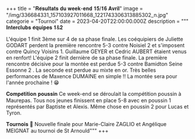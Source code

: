 +++
title = "𝐑𝐞́𝐬𝐮𝐥𝐭𝐚𝐭𝐬 𝐝𝐮 𝐰𝐞𝐞𝐤-𝐞𝐧𝐝 𝟏𝟓/𝟏𝟔 𝐀𝐯𝐫𝐢𝐥"
image = "/img/336684331_157103927011668_1221743306313885302_n.jpg"
categorie = "Tournoi"
date = 2023-04-20T22:00:00.000Z
description = """
𝐈𝐧𝐭𝐞𝐫𝐜𝐥𝐮𝐛𝐬 𝐞́𝐪𝐮𝐢𝐩𝐞𝐬 𝟏&𝟐

L'équipe 1 finit 3ème sur 4 de sa phase finale. Les coéquipiers de Juliette GODART perdent la première rencontre 5-3 contre Noisiel 2 et s'imposent contre Quincy Voisins 1.
Guillaume GEYER et Cedric AUBERT étaient venus en renfort!
L'équipe 2 finit dernière de sa phase finale. La première rencontre décisive pour la montée est perdue 5-3 contre Bamidton Seine Essonne 2 . La seconde est perdue au mixte en or.
Très belles performances de Maxence DUMAINE en simple !!
La montée sera pour l'année prochaine ! 😁

𝐂𝐨𝐦𝐩𝐞́𝐭𝐢𝐭𝐢𝐨𝐧 𝐩𝐨𝐮𝐬𝐬𝐢𝐧
Ce week-end se déroulait la compétition poussin à Maurepas.
Tous nos jeunes finissent en place 5-8 avec en poussin 1 représentés par Baptiste et Alexis.
Même chose en poussin 2 pour Lucas et Tyron.

𝐓𝐨𝐮𝐫𝐧𝐨𝐢𝐬
🥈 Nouvelle finale pour Marie-Claire ZAGLIO et Angélique MEIGNAT au tournoi de St Arnould"""
+++


